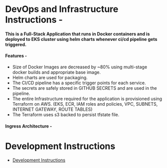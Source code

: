# DevOps and Infrastructure Instructions -



#### This is a Full-Stack Application that runs in Docker containers and is deployed to EKS cluster using helm charts whenever ci/cd pipeline gets triggered.

#### Features -

- Size of Docker Images are decreased by ~80% using multi-stage docker builds and appropriate base image.
- Helm charts are used for packaging.
- The CI/CD pipeline has a specific trigger points for each service.
- The secrets are safely stored in GITHUB SECRETS and are used in the pipeline.
- The entire Infrastructure required for the application is provisioned using Terraform on AWS. (EKS, ECR, IAM roles and policies, VPC, SUBNETS, INTERNET GATEWAY, ROUTE TABLES)
- The Terraform uses s3 backed to persist tfstate file.

#### Ingress Architecture -

# Development Instructions
- [Development Instructions](development-readme.md)
